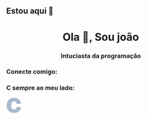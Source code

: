 ## Estou aqui 👋

<h1 align="center">Ola 👋, Sou joão</h1>
<h3 align="center">Intuciasta da programaçâo</h3>

<h3 align="left">Conecte comigo:</h3>
<p align="left">
</p>

<h3 align="left">C sempre ao meu lado:</h3>
<p align="left"> <a href="https://www.cprogramming.com/" target="_blank" rel="noreferrer"> <img src="https://raw.githubusercontent.com/devicons/devicon/master/icons/c/c-original.svg" alt="c" width="40" height="40"/> </a> </p>
